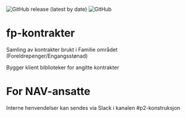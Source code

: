![GitHub release (latest by date)](https://img.shields.io/github/v/release/navikt/fp-kontrakter)
![GitHub](https://img.shields.io/github/license/navikt/fp-kontrakter)

# fp-kontrakter
Samling av kontrakter brukt i Familie området (Foreldrepenger/Engangsstønad)

Bygger klient biblioteker for angitte kontrakter

# For NAV-ansatte
Interne henvendelser kan sendes via Slack i kanalen #p2-konstruksjon

